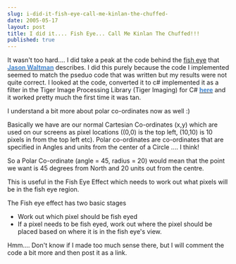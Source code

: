 ```yaml
---
slug: i-did-it-fish-eye-call-me-kinlan-the-chuffed-
date: 2005-05-17
layout: post
title: I did it.... Fish Eye... Call Me Kinlan The Chuffed!!!
published: true
---
```

It wasn't too hard.... I did take a peak at the code behind the <a href="http://www.jasonwaltman.com/thesis/filter-fisheye.html/tag" rel="tag" target="_blank">fish eye</a> that <a href="http://www.jasonwaltman.com/" target="_blank"><strong><span style="COLOR: #4386ce;">Jason Waltman</span></strong></a> describes. I did this purely because the code I implemented seemed to match the pseduo code that was written but my results were not quite correct. I looked at the code, converted it to c# implemented it as a filter in the Tiger Image Processing Library (Tiger Imaging) for C# <a href="http://www.thecodeproject.com/cs/media/Image_Processing_Lab.asp" target="_blank"><strong><span style="COLOR: #4386ce;">here</span></strong></a> and it worked pretty much the first time it was tan.<p />I understand a bit more about polar co-ordinates now as well :)<p />Basically we have are our normal Cartesian Co-ordinates (x,y) which are used on our screens as pixel locations ((0,0) is the top left, (10,10) is 10 pixels in from the top left etc). Polar co-ordinates are co-ordinates that are specified in Angles and units from the center of a Circle .... I think!<p />So a Polar Co-ordinate (angle = 45, radius = 20) would mean that the point we want is 45 degrees from North and 20 units out from the centre.<p />This is useful in the Fish Eye Effect which needs to work out what pixels will be in the fish eye region.<p />The Fish eye effect has two basic stages<br /><ul>
<li>Work out which pixel should be fish eyed</li>
<li>If a pixel needs to be fish eyed, work out where the pixel should be placed based on where it is in the fish eye's view.</li>
</ul>Hmm.... Don't know if I made too much sense there, but I will comment the code a bit more and then post it as a link.<br /><div class="blogger-post-footer"><img class="posterous_download_image" src="https://blogger.googleusercontent.com/tracker/8109338-111636219965388227?l=www.kinlan.co.uk%2Findex.html" height="1" alt="" width="1" /></div>


